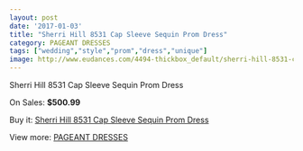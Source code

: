 ```yaml
---
layout: post
date: '2017-01-03'
title: "Sherri Hill 8531 Cap Sleeve Sequin Prom Dress"
category: PAGEANT DRESSES
tags: ["wedding","style","prom","dress","unique"]
image: http://www.eudances.com/4494-thickbox_default/sherri-hill-8531-cap-sleeve-sequin-prom-dress.jpg
---
```

Sherri Hill 8531 Cap Sleeve Sequin Prom Dress

On Sales: **$500.99**
<a href="https://www.eudances.com/en/pageant-dresses/1500-sherri-hill-8531-cap-sleeve-sequin-prom-dress.html"><amp-img layout="responsive" width="600" height="600" src="//www.eudances.com/4494-thickbox_default/sherri-hill-8531-cap-sleeve-sequin-prom-dress.jpg" alt="Sherri Hill 8531 Cap Sleeve Sequin Prom Dress 0" /></a>
<a href="https://www.eudances.com/en/pageant-dresses/1500-sherri-hill-8531-cap-sleeve-sequin-prom-dress.html"><amp-img layout="responsive" width="600" height="600" src="//www.eudances.com/4497-thickbox_default/sherri-hill-8531-cap-sleeve-sequin-prom-dress.jpg" alt="Sherri Hill 8531 Cap Sleeve Sequin Prom Dress 1" /></a>
<a href="https://www.eudances.com/en/pageant-dresses/1500-sherri-hill-8531-cap-sleeve-sequin-prom-dress.html"><amp-img layout="responsive" width="600" height="600" src="//www.eudances.com/4496-thickbox_default/sherri-hill-8531-cap-sleeve-sequin-prom-dress.jpg" alt="Sherri Hill 8531 Cap Sleeve Sequin Prom Dress 2" /></a>
<a href="https://www.eudances.com/en/pageant-dresses/1500-sherri-hill-8531-cap-sleeve-sequin-prom-dress.html"><amp-img layout="responsive" width="600" height="600" src="//www.eudances.com/4495-thickbox_default/sherri-hill-8531-cap-sleeve-sequin-prom-dress.jpg" alt="Sherri Hill 8531 Cap Sleeve Sequin Prom Dress 3" /></a>

Buy it: [Sherri Hill 8531 Cap Sleeve Sequin Prom Dress](https://www.eudances.com/en/pageant-dresses/1500-sherri-hill-8531-cap-sleeve-sequin-prom-dress.html "Sherri Hill 8531 Cap Sleeve Sequin Prom Dress")

View more: [PAGEANT DRESSES](https://www.eudances.com/en/16-pageant-dresses "PAGEANT DRESSES")